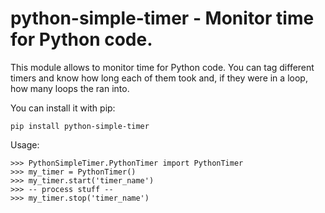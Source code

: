 python-simple-timer - Monitor time for Python code.
========================================================

This module allows to monitor time for Python code.
You can tag different timers and know how long each of them took and, 
if they were in a loop, how many loops the ran into.


You can install it with pip:

    pip install python-simple-timer

Usage:

    >>> PythonSimpleTimer.PythonTimer import PythonTimer
    >>> my_timer = PythonTimer()
    >>> my_timer.start('timer_name')
    >>> -- process stuff --
    >>> my_timer.stop('timer_name')